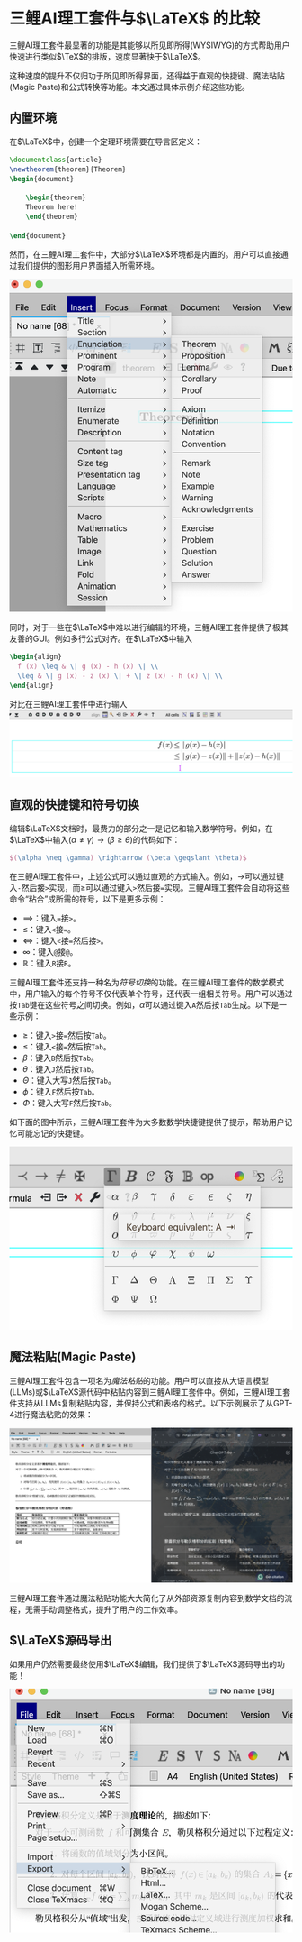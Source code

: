 # 三鲤AI理工套件与$\LaTeX$ 的比较

三鲤AI理工套件最显著的功能是其能够以所见即所得(WYSIWYG)的方式帮助用户快速进行类似$\TeX$的排版，速度显著快于$\LaTeX$。  

这种速度的提升不仅归功于所见即所得界面，还得益于直观的快捷键、魔法粘贴(Magic Paste)和公式转换等功能。本文通过具体示例介绍这些功能。

## 内置环境
在$\LaTeX$中，创建一个定理环境需要在导言区定义：

```LaTeX
\documentclass{article}
\newtheorem{theorem}{Theorem}
\begin{document}

    \begin{theorem}
    Theorem here!
    \end{theorem}

\end{document}
```

然而，在三鲤AI理工套件中，大部分$\LaTeX$环境都是内置的。用户可以直接通过我们提供的图形用户界面插入所需环境。

![内置环境](images/builtin_environments.png)

同时，对于一些在$\LaTeX$中难以进行编辑的环境，三鲤AI理工套件提供了极其友善的GUI。例如多行公式对齐。在$\LaTeX$中输入
```LaTeX
\begin{align}
  f (x) \leq & \| g (x) - h (x) \| \\
  \leq & \| g (x) - z (x) \| + \| z (x) - h (x) \| \\
\end{align}
```
对比在三鲤AI理工套件中进行输入
![align](images/align.png)

## 直观的快捷键和符号切换

编辑$\LaTeX$文档时，最费力的部分之一是记忆和输入数学符号。例如，在$\LaTeX$中输入$(\alpha \neq \gamma) \rightarrow (\beta \geqslant \theta)$的代码如下：

```LaTeX
$(\alpha \neq \gamma) \rightarrow (\beta \geqslant \theta)$
```

在三鲤AI理工套件中，上述公式可以通过直观的方式输入。例如，$\rightarrow$可以通过键入`-`然后接`>`实现，而$\geq$可以通过键入`>`然后接`=`实现。三鲤AI理工套件会自动将这些命令“粘合”成所需的符号，以下是更多示例：

+  $\implies$：键入`=`接`>`。
+  $\leqslant$：键入`<`接`=`。
+  $\Leftrightarrow$：键入`<`接`=`然后接`>`。
+  $\infty$：键入`@`接`@`。
+  $\mathbb{R}$：键入`R`接`R`。

三鲤AI理工套件还支持一种名为*符号切换*的功能。在三鲤AI理工套件的数学模式中，用户输入的每个符号不仅代表单个符号，还代表一组相关符号。用户可以通过按`Tab`键在这些符号之间切换。例如，$\alpha$可以通过键入`A`然后按`Tab`生成。以下是一些示例：

+ $\geq$：键入`>`接`=`然后按`Tab`。
+ $\leq$：键入`<`接`=`然后按`Tab`。
+ $\beta$：键入`B`然后按`Tab`。
+ $\theta$：键入`J`然后按`Tab`。
+ $\Theta$：键入大写`J`然后按`Tab`。
+ $\phi$：键入`F`然后按`Tab`。
+ $\Phi$：键入大写`F`然后按`Tab`。

如下面的图中所示，三鲤AI理工套件为大多数数学快捷键提供了提示，帮助用户记忆可能忘记的快捷键。

![快捷键提示](images/math_shortcut_hint.png)

## 魔法粘贴(Magic Paste)

三鲤AI理工套件包含一项名为*魔法粘贴*的功能。用户可以直接从大语言模型(LLMs)或$\LaTeX$源代码中粘贴内容到三鲤AI理工套件中。例如，三鲤AI理工套件支持从LLMs复制粘贴内容，并保持公式和表格的格式。以下示例展示了从GPT-4进行魔法粘贴的效果：

![从LLMs魔法粘贴](images/magic_paste_llm.png)

三鲤AI理工套件通过魔法粘贴功能大大简化了从外部资源复制内容到数学文档的流程，无需手动调整格式，提升了用户的工作效率。



## $\LaTeX$源码导出

如果用户仍然需要最终使用$\LaTeX$编辑，我们提供了$\LaTeX$源码导出的功能！

![LaTeX export](images/latex_export.png)